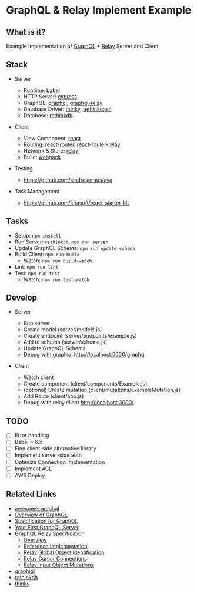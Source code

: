 # GraphQL & Relay Implement Example

What is it?
---------------------------------------------------------
Example Implementation of [GraphQL](https://facebook.github.io/graphql/) + [Relay](https://facebook.github.io/relay/) Server and Client.

Stack
---------------------------------------------------------

+ Server
  - Runtime: [babel](https://github.com/babel/babel)
  - HTTP Server: [express](https://github.com/strongloop/express)
  - GraphQL: [graphql](https://github.com/graphql/graphql-js), [graphql-relay](https://github.com/graphql/graphql-relay-js)
  - Database Driver: [thinky](https://github.com/neumino/thinky), [rethinkdash](https://github.com/neumino/rethinkdbdash)
  - Database: [rethinkdb](http://rethinkdb.com/)

+ Client
  - View Component: [react](https://github.com/facebook/react)
  - Routing: [react-router](https://github.com/rackt/react-router), [react-router-relay](https://github.com/relay-tools/react-router-relay)
  - Network & Store: [relay](https://github.com/facebook/relay)
  - Build: [webpack](https://github.com/webpack/webpack)

+ Testing
  - https://github.com/sindresorhus/ava

+ Task Management
  - https://github.com/kriasoft/react-starter-kit

Tasks
---------------------------------------------------------

- Setup: ```npm install```
- Run Server: ```rethinkdb```, ```npm run server```
- Update GraphQL Schema: ```npm run update-schema```
- Build Client: ```npm run build```
  + Watch: ```npm run build-watch```
- Lint: ```npm run lint```
- Test: ```npm run test```
  - Watch: ```npm run test-watch```



## Develop

+ Server
  - Run server
  - Create model (server/models.js)
  - Create endpoint (server/endpoints/example.js)
  - Add to schema (server/schema.js)
  - Update GraphQL Schema
  - Debug with graphiql [http://localhost:5000/graphql](http://localhost:5000/graphql)

+ Client
  - Watch client
  - Create component (client/components/Example.js)
  - (optional) Create mutation (client/mutations/ExampleMutation.js)
  - Add Route (client/app.js)
  - Debug with relay client [http://localhost:3000/](http://localhost:3000/)

## TODO

- [ ] Error handling
- [ ] Babel > 6.x
- [ ] Find client-side alternative library
- [ ] Implement server-side auth
- [ ] Optimize Connection Implementation
- [ ] Implement ACL
- [ ] AWS Deploy

## Related Links

- [awesome-graphql](https://github.com/chentsulin/awesome-graphql)
- [Overview of GraphQL](https://github.com/facebook/graphql)
- [Specification for GraphQL](https://facebook.github.io/graphql/)
- [Your First GraphQL Server](https://medium.com/@clayallsopp/your-first-graphql-server-3c766ab4f0a2#.r2j8gkb22)
- GraphQL Relay Specification
  - [Overview](http://facebook.github.io/relay/docs/graphql-relay-specification.html#content)
  - [Reference Implemantation](https://github.com/graphql/graphql-relay-js)
  - [Relay Global Object Identification](http://facebook.github.io/relay/graphql/objectidentification.htm)
  - [Relay Cursor Connections](http://facebook.github.io/relay/graphql/connections.htm)
  - [Relay Input Object Mutations](http://facebook.github.io/relay/graphql/mutations.htm)
- [graphiql](https://github.com/graphql/graphiql)
- [rethinkdb](https://www.rethinkdb.com/)
- [thinky](https://github.com/neumino/thinky)
